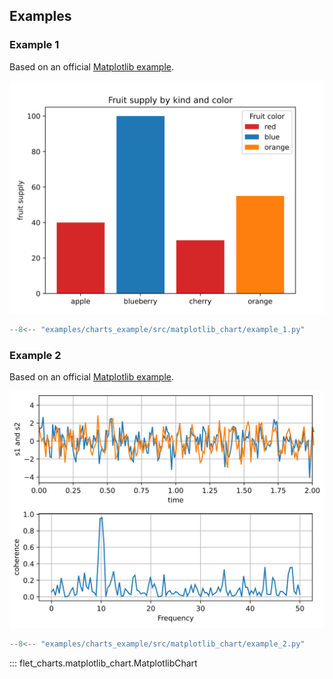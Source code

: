 ## Examples

### Example 1

Based on an
official [Matplotlib example](https://matplotlib.org/stable/gallery/lines_bars_and_markers/bar_colors.html#sphx-glr-gallery-lines-bars-and-markers-bar-colors-py).

![MatplotlibChart example 1](../examples/charts_example/src/matplotlib_chart/media/example_1.png)

```python
--8<-- "examples/charts_example/src/matplotlib_chart/example_1.py"
```

### Example 2

Based on an
official [Matplotlib example](https://matplotlib.org/stable/gallery/lines_bars_and_markers/cohere.html#sphx-glr-gallery-lines-bars-and-markers-cohere-py).

![MatplotlibChart example 1](../examples/charts_example/src/matplotlib_chart/media/example_2.png)

```python
--8<-- "examples/charts_example/src/matplotlib_chart/example_2.py"
```

::: flet_charts.matplotlib_chart.MatplotlibChart
